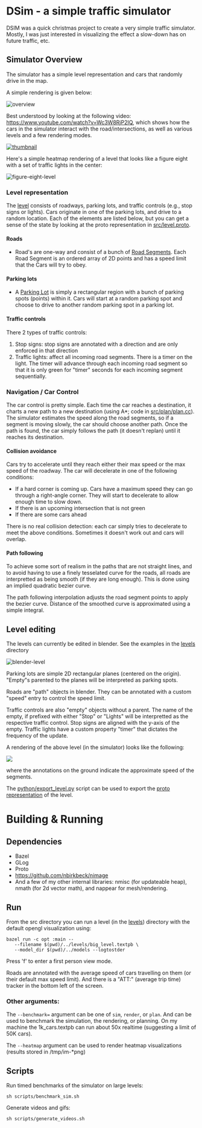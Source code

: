 # DSim - a simple traffic simulator

DSIM was a quick christmas project to create a very simple traffic simulator.
Mostly, I was just interested in visualizing the effect a slow-down has on future
traffic, etc.

## Simulator Overview

The simulator has a simple level representation and cars that randomly drive in the
map.

A simple rendering is given below:

![overview](media/overview-annotations.png)

Best understood by looking at the following video: https://www.youtube.com/watch?v=Wc3W8RjP2IQ,
which shows how the cars in the simulator interact
with the road/intersections, as well as various levels and a few rendering modes.

[![thumbnail](https://img.youtube.com/vi/Wc3W8RjP2IQ/0.jpg)](https://www.youtube.com/watch?v=Wc3W8RjP2IQ)


Here's a simple heatmap rendering of a level that looks like a figure eight with
a set of traffic lights in the center:

![figure-eight-level](media/figure_eight_level.gif)

### Level representation

The [level](src/level/level.h) consists of roadways, parking lots, and traffic controls (e.g., 
stop signs or lights). Cars originate in one of the parking lots, and drive to a random 
location. Each of the elements are listed below, but you can get a sense of the state by 
looking at the proto representation in [src/level.proto](src/level.proto).

#### Roads

* Road's are one-way and consist of a bunch of [Road Segments](src/level/road_segment.h). 
Each Road Segment
is an ordered array of 2D points and has a speed limit that the Cars will try to obey.

#### Parking lots

* A [Parking Lot](src/level/parking_lot.h) is simply a rectangular region with a bunch of parking spots (points)
within it. Cars will start at a random parking spot and choose to drive to another
random parking spot in a parking lot.

#### Traffic controls

There 2 types of traffic controls:

1. Stop signs: stop signs are annotated with a direction and are only enforced in that direction
1. Traffic lights: affect all incoming road segments. There is a timer on the light. The timer
will advance through each incoming road segment so that it is only green for "timer" 
seconds for each incoming segment sequentially.

### Navigation / Car Control

The car control is pretty simple. Each time the car reaches a destination, it charts
a new path to a new destination (using A*; code in [src/plan/plan.cc](src/plan/plan.cc)). 
The simulator estimates the speed along the road segments, so if a segment is moving
 slowly, the car should choose another path. Once the path is found, the car simply 
follows the path (it doesn't  replan) until it reaches its destination.

#### Collision avoidance

Cars try to accelerate until they reach either their max speed or the max speed of 
the roadway. The car will decelerate in one of the following conditions:

* If a hard corner is coming up. Cars have a maximum speed they can go through a
right-angle corner. They will start to decelerate to allow enough time to slow down.
* If there is an upcoming intersection that is not green
* If there are some cars ahead

There is no real collision detection: each car simply tries to decelerate to meet 
the above conditions. Sometimes it doesn't work out and cars will overlap.

#### Path following

To achieve some sort of realism in the paths that are not straight lines, and to avoid 
having to use a finely tesselated curve for the roads, all roads are interpretted
as being smooth (if they are long enough). This is done using an implied
 quadratic bezier curve.

The path following interpolation adjusts the road segment points to apply the bezier 
curve. Distance of the smoothed curve is approximated using a simple integral.


## Level editing

The levels can currently be edited in blender. See the examples in the [levels](levels) directory

![blender-level](media/blender-level.png)

Parking lots are simple 2D rectangular planes (centered on the origin). "Empty"s parented 
to the planes will be interpreted as parking spots.

Roads are "path" objects in blender. They can be annotated with a custom "speed" entry
to control the speed limit.

Traffic controls are also "empty" objects without a parent. The name of the empty, if
prefixed with either "Stop" or "Lights" will be interpretted as the respective traffic control. 
Stop signs are aligned with the y-axis of the empty. Traffic lights have a custom 
property "timer" that dictates the frequency of the update.

A rendering of the above level (in the simulator) looks like the following:

![](media/full_level_lights.png)

where the annotations on the ground indicate the approximate speed of the segments.

The [python/export_level.py](python/export_level.py) script can be used to export the 
[proto representation](src/level.proto) of the level.


# Building & Running

## Dependencies

 * Bazel
 * GLog
 * Proto
 * https://github.com/nbirkbeck/nimage
 * And a few of my other internal libraries: nmisc (for updateable heap), nmath 
(for 2d vector math), and nappear for mesh/rendering.

## Run


From the src directory you can run a level (in the [levels](levels)) directory with the 
default opengl visualization using:

```
bazel run -c opt :main -- 
   --filename $(pwd)/../levels/big_level.textpb \
   --model_dir $(pwd)/../models --logtostder
```

Press 'f' to enter a first  person view mode.

Roads are annotated with the average speed of cars travelling on them (or their 
default max speed limit). And there is a "ATT:" (average trip time) tracker in the bottom
left of the screen.

### Other arguments:


The ```--benchmark=``` argument can be one of ```sim```, ```render```, or ```plan```. And can be used to benchmark
the simulation, the rendering, or planning. On my machine the 1k_cars.textpb can
run about 50x realtime (suggesting a limit of 50K cars).


The ```--heatmap``` argument can be used to render heatmap visualizations (results stored in 
/tmp/im-*png)

## Scripts

Run timed benchmarks of the simulator on large levels:

```
sh scripts/benchmark_sim.sh
```

Generate videos and gifs:

```
sh scripts/generate_videos.sh
```
